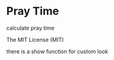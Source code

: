 Pray Time
======

calculate pray time

The MIT License (MIT)

there is a show function for custom look
